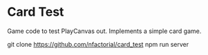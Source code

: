 Card Test
=========
Game code to test PlayCanvas out. Implements a simple card game.

git clone https://github.com/nfactorial/card_test
npm run server
